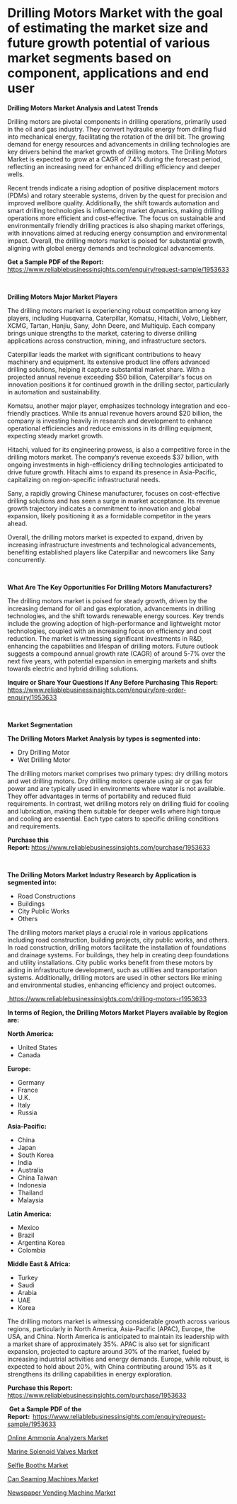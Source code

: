 <p><h1>Drilling Motors Market with the goal of estimating the market size and future growth potential of various market segments based on component, applications and end user</h1></p><p><strong>Drilling Motors Market Analysis and Latest Trends</strong></p>
<p><p>Drilling motors are pivotal components in drilling operations, primarily used in the oil and gas industry. They convert hydraulic energy from drilling fluid into mechanical energy, facilitating the rotation of the drill bit. The growing demand for energy resources and advancements in drilling technologies are key drivers behind the market growth of drilling motors. The Drilling Motors Market is expected to grow at a CAGR of 7.4% during the forecast period, reflecting an increasing need for enhanced drilling efficiency and deeper wells.</p><p>Recent trends indicate a rising adoption of positive displacement motors (PDMs) and rotary steerable systems, driven by the quest for precision and improved wellbore quality. Additionally, the shift towards automation and smart drilling technologies is influencing market dynamics, making drilling operations more efficient and cost-effective. The focus on sustainable and environmentally friendly drilling practices is also shaping market offerings, with innovations aimed at reducing energy consumption and environmental impact. Overall, the drilling motors market is poised for substantial growth, aligning with global energy demands and technological advancements.</p></p>
<p><strong>Get a Sample PDF of the Report:&nbsp;</strong> <a href="https://www.reliablebusinessinsights.com/enquiry/request-sample/1953633?utm_campaign=100&utm_medium=2&utm_source=Github&utm_content=ia&utm_term=21022025&utm_id=drilling-motors">https://www.reliablebusinessinsights.com/enquiry/request-sample/1953633</a></p>
<p>&nbsp;</p>
<p><strong>Drilling Motors Major Market Players</strong></p>
<p><p>The drilling motors market is experiencing robust competition among key players, including Husqvarna, Caterpillar, Komatsu, Hitachi, Volvo, Liebherr, XCMG, Tartan, Hanjiu, Sany, John Deere, and Multiquip. Each company brings unique strengths to the market, catering to diverse drilling applications across construction, mining, and infrastructure sectors.</p><p>Caterpillar leads the market with significant contributions to heavy machinery and equipment. Its extensive product line offers advanced drilling solutions, helping it capture substantial market share. With a projected annual revenue exceeding $50 billion, Caterpillar's focus on innovation positions it for continued growth in the drilling sector, particularly in automation and sustainability.</p><p>Komatsu, another major player, emphasizes technology integration and eco-friendly practices. While its annual revenue hovers around $20 billion, the company is investing heavily in research and development to enhance operational efficiencies and reduce emissions in its drilling equipment, expecting steady market growth.</p><p>Hitachi, valued for its engineering prowess, is also a competitive force in the drilling motors market. The company’s revenue exceeds $37 billion, with ongoing investments in high-efficiency drilling technologies anticipated to drive future growth. Hitachi aims to expand its presence in Asia-Pacific, capitalizing on region-specific infrastructural needs.</p><p>Sany, a rapidly growing Chinese manufacturer, focuses on cost-effective drilling solutions and has seen a surge in market acceptance. Its revenue growth trajectory indicates a commitment to innovation and global expansion, likely positioning it as a formidable competitor in the years ahead.</p><p>Overall, the drilling motors market is expected to expand, driven by increasing infrastructure investments and technological advancements, benefiting established players like Caterpillar and newcomers like Sany concurrently.</p></p>
<p>&nbsp;</p>
<p><strong>What Are The Key Opportunities For Drilling Motors Manufacturers?</strong></p>
<p><p>The drilling motors market is poised for steady growth, driven by the increasing demand for oil and gas exploration, advancements in drilling technologies, and the shift towards renewable energy sources. Key trends include the growing adoption of high-performance and lightweight motor technologies, coupled with an increasing focus on efficiency and cost reduction. The market is witnessing significant investments in R&D, enhancing the capabilities and lifespan of drilling motors. Future outlook suggests a compound annual growth rate (CAGR) of around 5-7% over the next five years, with potential expansion in emerging markets and shifts towards electric and hybrid drilling solutions.</p></p>
<p><strong>Inquire or Share Your Questions If Any Before Purchasing This Report:</strong> <a href="https://www.reliablebusinessinsights.com/enquiry/pre-order-enquiry/1953633?utm_campaign=100&utm_medium=2&utm_source=Github&utm_content=ia&utm_term=21022025&utm_id=drilling-motors">https://www.reliablebusinessinsights.com/enquiry/pre-order-enquiry/1953633</a></p>
<p>&nbsp;</p>
<p><strong>Market Segmentation</strong></p>
<p><strong>The Drilling Motors Market Analysis by types is segmented into:</strong></p>
<p><ul><li>Dry Drilling Motor</li><li>Wet Drilling Motor</li></ul></p>
<p><p>The drilling motors market comprises two primary types: dry drilling motors and wet drilling motors. Dry drilling motors operate using air or gas for power and are typically used in environments where water is not available. They offer advantages in terms of portability and reduced fluid requirements. In contrast, wet drilling motors rely on drilling fluid for cooling and lubrication, making them suitable for deeper wells where high torque and cooling are essential. Each type caters to specific drilling conditions and requirements.</p></p>
<p><strong>Purchase this Report:&nbsp;</strong><a href="https://www.reliablebusinessinsights.com/purchase/1953633?utm_campaign=100&utm_medium=2&utm_source=Github&utm_content=ia&utm_term=21022025&utm_id=drilling-motors">https://www.reliablebusinessinsights.com/purchase/1953633</a></p>
<p>&nbsp;</p>
<p><strong>The Drilling Motors Market Industry Research by Application is segmented into:</strong></p>
<p><ul><li>Road Constructions</li><li>Buildings</li><li>City Public Works</li><li>Others</li></ul></p>
<p><p>The drilling motors market plays a crucial role in various applications including road construction, building projects, city public works, and others. In road construction, drilling motors facilitate the installation of foundations and drainage systems. For buildings, they help in creating deep foundations and utility installations. City public works benefit from these motors by aiding in infrastructure development, such as utilities and transportation systems. Additionally, drilling motors are used in other sectors like mining and environmental studies, enhancing efficiency and project outcomes.</p></p>
<p><a href="https://www.reliablebusinessinsights.com/drilling-motors-r1953633?utm_campaign=100&utm_medium=2&utm_source=Github&utm_content=ia&utm_term=21022025&utm_id=drilling-motors">&nbsp;https://www.reliablebusinessinsights.com/drilling-motors-r1953633</a></p>
<p><strong>In terms of Region, the Drilling Motors Market Players available by Region are:</strong></p>
<p>
    <p> <strong> North America: </strong>
        <ul>
            <li>United States</li>
            <li>Canada</li>
        </ul>
        </p> 
    <p> <strong> Europe: </strong>
        <ul>
            <li>Germany</li>
            <li>France</li>
            <li>U.K.</li>
            <li>Italy</li>
            <li>Russia</li>
        </ul>
        </p> 
    <p> <strong> Asia-Pacific: </strong>
        <ul>
            <li>China</li>
            <li>Japan</li>
            <li>South Korea</li>
            <li>India</li>
            <li>Australia</li>
            <li>China Taiwan</li>
            <li>Indonesia</li>
            <li>Thailand</li>
            <li>Malaysia</li>
        </ul>
        </p> 
    <p> <strong> Latin America: </strong>
        <ul>
            <li>Mexico</li>
            <li>Brazil</li>
            <li>Argentina Korea</li>
            <li>Colombia</li>
        </ul>
        </p> 
    <p> <strong> Middle East & Africa: </strong>
        <ul>
            <li>Turkey</li>
            <li>Saudi</li>
            <li>Arabia</li>
            <li>UAE</li>
            <li>Korea</li>
        </ul>
    </p>
    </p>
<p><p>The drilling motors market is witnessing considerable growth across various regions, particularly in North America, Asia-Pacific (APAC), Europe, the USA, and China. North America is anticipated to maintain its leadership with a market share of approximately 35%. APAC is also set for significant expansion, projected to capture around 30% of the market, fueled by increasing industrial activities and energy demands. Europe, while robust, is expected to hold about 20%, with China contributing around 15% as it strengthens its drilling capabilities in energy exploration.</p></p>
<p><strong>Purchase this Report: </strong><a href="https://www.reliablebusinessinsights.com/purchase/1953633?utm_campaign=100&utm_medium=2&utm_source=Github&utm_content=ia&utm_term=21022025&utm_id=drilling-motors">https://www.reliablebusinessinsights.com/purchase/1953633</a></p>
<p>&nbsp;<strong>Get a Sample PDF of the Report:&nbsp;&nbsp;</strong><a href="https://www.reliablebusinessinsights.com/enquiry/request-sample/1953633?utm_campaign=100&utm_medium=2&utm_source=Github&utm_content=ia&utm_term=21022025&utm_id=drilling-motors">https://www.reliablebusinessinsights.com/enquiry/request-sample/1953633</a></p>
<p><strong></strong></p>
<p><p><a href="https://github.com/beyeagamizjp/Market-Research-Report-List-1/blob/main/online-ammonia-analyzers-market.md?utm_campaign=100&utm_medium=2&utm_source=Github&utm_content=ia&utm_term=21022025&utm_id=drilling-motors">Online Ammonia Analyzers Market</a></p><p><a href="https://github.com/kukolkasimo5/Market-Research-Report-List-1/blob/main/marine-solenoid-valves-market.md?utm_campaign=100&utm_medium=2&utm_source=Github&utm_content=ia&utm_term=21022025&utm_id=drilling-motors">Marine Solenoid Valves Market</a></p><p><a href="https://github.com/koylebondant/Market-Research-Report-List-1/blob/main/selfie-booths-market.md?utm_campaign=100&utm_medium=2&utm_source=Github&utm_content=ia&utm_term=21022025&utm_id=drilling-motors">Selfie Booths Market</a></p><p><a href="https://github.com/shafriusizi/Market-Research-Report-List-1/blob/main/can-seaming-machines-market.md?utm_campaign=100&utm_medium=2&utm_source=Github&utm_content=ia&utm_term=21022025&utm_id=drilling-motors">Can Seaming Machines Market</a></p><p><a href="https://github.com/mudgeadamsvx/Market-Research-Report-List-1/blob/main/newspaper-vending-machine-market.md?utm_campaign=100&utm_medium=2&utm_source=Github&utm_content=ia&utm_term=21022025&utm_id=drilling-motors">Newspaper Vending Machine Market</a></p></p>